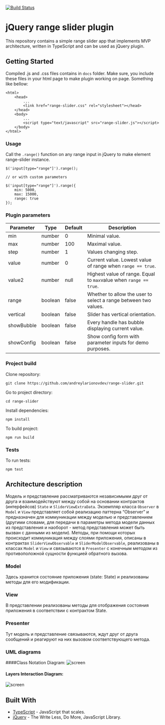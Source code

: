 [![Build Status](https://travis-ci.com/andreylarionovdev/range-slider.svg?token=JufgzWYbxsHCtadMMzsW&branch=master)](https://travis-ci.com/andreylarionovdev/range-slider)
# jQuery range slider plugin
This repository contains a simple range slider app that implements MVP architecture, written in TypeScript and can be used as jQuery plugin.

## Getting Started
Compiled .js and .css files contains in `docs` folder. Make sure, you include these files in your html page to make plugin working on page. Something like bellow:
```$xslt
<html>
    <head>
        ...
        <link href="range-slider.css" rel="stylesheet"></head>
    </head>
    <body>
        ...
        <script type="text/javascript" src="range-slider.js"></script>
    </body>
</html>
```
### Usage
Call the `.range()` function on any range input in jQuery to make element range-slider instance.
```$xslt
$('input[type="range"]').range();

// or with custom parameters

$('input[type="range"]').range({
    min: 5000,
    max: 15000,
    range: true
});
```
### Plugin parameters
|Parameter | Type | Default | Description |
|----------|------|---------|-------------|
| min | number| 0 |Minimal value. |
| max | number| 100| Maximal value. |
| step | number | 1 | Values changing step. |
| value | number | 0 | Current value. Lowest value of range when `range == true`. |
| value2 | number | null | Highest value of range. Equal to `max`value when `range == true`.|
| range | boolean | false| Whether to allow the user to select a range between two values. |
| vertical | boolean | false | Slider has vertical orientation.|
| showBubble | boolean | false | Every handle has bubble displaying current value.|
| showConfig | boolean | false | Show config form with parameter inputs for demo purposes.|

### Project build
Clone repository:
```$xslt
git clone https://github.com/andreylarionovdev/range-slider.git
```
Go to project directory:
```$xslt
cd range-slider
```
Install dependencies:
```$xslt
npm install
```
To build project: 
```$xslt
npm run build
```
### Tests
To run tests:
```$xslt
npm test
```

## Architecture description
Модель и представление рассматриваются независимыми друг от друга и взаимодействуют между собой на основании контрактов (интерфейсов) `State` и `SliderViewExtraData`. Экземпляр класса `Observer` в `Model` и `View` представляет собой реализацию паттерна “Observer” и предназначен для коммуникации между моделью и представлением (другими словами, для передачи в параметры метода модели данных из представления и наоборот - метод представления может быть вызван с данными из модели). Методы, при помощи которых происходит коммуникация между слоями приложения, описаны в контрактах `SliderViewObservable` и `SliderModelObservable`, реализованы в классах `Model` и `View` и связываются в `Presenter` с конечным методом из противоположной сущности функцией обратного вызова.

### Model
Здесь хранится состояние приложения (state: State) и реализованы методы для его модификации.

### View
В представлении реализованы методы для отображения состояния приложения в соответствии с контрактом State.

### Presenter
Тут модель и представление связываются, ждут друг от друга сообщений и реагируют на них вызовом соответствующего метода.

### UML diagrams
####Class Notation Diagram:
![screen](https://drive.google.com/uc?id=1IBYowPFFcmUmvKadqpgOk_ZLLbegmfdl)

#### Layers Interaction  Diagram:
![screen](https://drive.google.com/uc?id=1MIIittc54ZfspE7Tyk4Bz08xMnFbzEuD)

## Built With

* [TypeScript](https://www.typescriptlang.org/) - JavaScript that scales.
* [jQuery](https://jquery.com/) - The Write Less, Do More, JavaScript Library.
